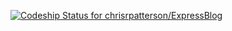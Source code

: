 [ ![Codeship Status for chrisrpatterson/ExpressBlog](https://www.codeship.io/projects/55687d20-1339-0131-7660-2ee7af7ca95e/status)](https://www.codeship.io/projects/7905)